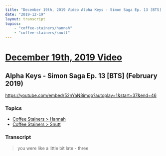 ```yaml
---
title: "December 19th, 2019 Video Alpha Keys - Simon Saga Ep. 13 [BTS] (February 2019)"
date: "2019-12-19"
layout: transcript
topics:
    - "coffee-stainers/hannah"
    - "coffee-stainers/snutt"
---
```

# [December 19th, 2019 Video](../2019-12-19.md)
## Alpha Keys - Simon Saga Ep. 13 [BTS] (February 2019)
https://youtube.com/embed/52nYaN8imgo?autoplay=1&start=37&end=46

### Topics
* [Coffee Stainers > Hannah](../topics/coffee-stainers/hannah.md)
* [Coffee Stainers > Snutt](../topics/coffee-stainers/snutt.md)

### Transcript

> you were like a little bit late - three
